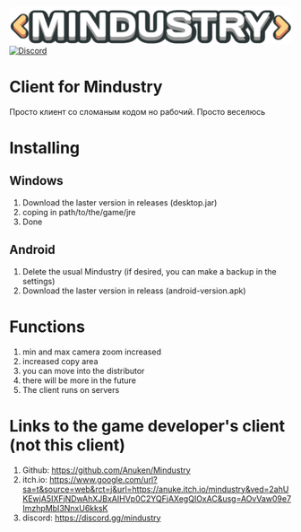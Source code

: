![Logo](core/assets-raw/sprites/ui/logo.png)
[![Discord](https://img.shields.io/discord/391020510269669376.svg?logo=discord&logoColor=white&logoWidth=20&labelColor=7289DA&label=Discord&color=17cf48)](https://discord.gg/CuRpCyyXGE)
# Client for Mindustry
Просто клиент со сломаным кодом но рабочий. Просто веселюсь
# Installing
## Windows
1. Download the laster version in releases (desktop.jar)
2. coping in path/to/the/game/jre 
3. Done 
## Android 
1. Delete the usual Mindustry (if desired, you can make a backup in the settings)
2. Download the laster version in releass (android-version.apk)
# Functions 
1. min and max camera zoom increased 
2. increased copy area
3. you can move into the distributor
4. there will be more in the future
5. The client runs on servers


# Links to the game developer's client (not this client)
1. Github: https://github.com/Anuken/Mindustry
2. itch.io: https://www.google.com/url?sa=t&source=web&rct=j&url=https://anuke.itch.io/mindustry&ved=2ahUKEwjA5IXFjNDwAhXJBxAIHVp0C2YQFjAXegQIOxAC&usg=AOvVaw09e7ImzhpMbI3NnxU6kksK
3. discord: https://discord.gg/mindustry
